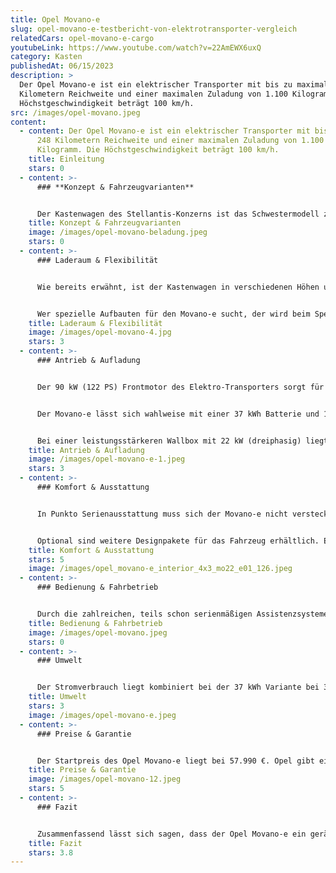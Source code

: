 ```yaml
---
title: Opel Movano-e
slug: opel-movano-e-testbericht-von-elektrotransporter-vergleich
relatedCars: opel-movano-e-cargo
youtubeLink: https://www.youtube.com/watch?v=22AmEWX6uxQ
category: Kasten
publishedAt: 06/15/2023
description: >
  Der Opel Movano-e ist ein elektrischer Transporter mit bis zu maximal 248
  Kilometern Reichweite und einer maximalen Zuladung von 1.100 Kilogramm. Die
  Höchstgeschwindigkeit beträgt 100 km/h.              
src: /images/opel-movano.jpeg
content:
  - content: Der Opel Movano-e ist ein elektrischer Transporter mit bis zu maximal
      248 Kilometern Reichweite und einer maximalen Zuladung von 1.100
      Kilogramm. Die Höchstgeschwindigkeit beträgt 100 km/h.
    title: Einleitung
    stars: 0
  - content: >-
      ### **Konzept & Fahrzeugvarianten**


      Der Kastenwagen des Stellantis-Konzerns ist das Schwestermodell zu den Fahrzeugen: Citroën Jumper, Peugeot Boxer und Fiat Ducato. Bislang basierte der Movano auf der Plattform des Renault Master. Der Kastenwagen ist in vier verschiedenen Längen und drei Höhen erhältlich. Die Fahrzeuglänge variiert hier von 4,96 m bis 6,36 m und die Höhe von 2,24 m bis 2,76 m. Außerdem lässt sich das Fahrzeug als 3,5 t oder 4,0 t Version konfigurieren. Die Fahrerkabine des Movano-e bietet zudem Platz für 3 Personen.
    title: Konzept & Fahrzeugvarianten
    image: /images/opel-movano-beladung.jpeg
    stars: 0
  - content: >-
      ### Laderaum & Flexibilität


      Wie bereits erwähnt, ist der Kastenwagen in verschiedenen Höhen und Längen erhältlich. Das Ladevolumen variiert je nach Variante zwischen 8 m3  (L1H1), 11,5 m3 (L2H2), 13 m3 (L3H2), 15 m3 (L4H2) und 17 m3 (L4H3). Mit einem maximalen Ladevolumen von 17,0 m3 Fassungsvermögen bietet der Transporter Platz für bis zu vier Europaletten. 


      Wer spezielle Aufbauten für den Movano-e sucht, der wird beim Spezialfahrzeugbauer I SEE Trucks fündig. Das Unternehmen I SEE bietet den e-Movano auch als Pritsche, Kipper, Koffer oder Doppelkabinen-Kipper an.
    title: Laderaum & Flexibilität
    image: /images/opel-movano-4.jpg
    stars: 3
  - content: >-
      ### Antrieb & Aufladung


      Der 90 kW (122 PS) Frontmotor des Elektro-Transporters sorgt für ein maximales Drehmoment von 260 Nm. Die Höchstgeschwindigkeit ist bei der 3,5 t Version auf 100 km/h begrenzt und bei der 4,0 t Version auf 90 km/h begrenzt. 


      Der Movano-e lässt sich wahlweise mit einer 37 kWh Batterie und 117 km Reichweite (WLTP) oder einer 75 kWh Batterie und 248 km Reichweite (WLTP) konfigurieren. Die Ladedauer beträgt beispielsweise bei einer 7,4 kW Typ-2-Wallbox (einphasig)  6 Stunden für den kleineren Akku und 12 Stunden für den größeren Akku.


      Bei einer leistungsstärkeren Wallbox mit 22 kW (dreiphasig) liegt die Ladedauer für den 37 kWh Akku bei 3 Stunden und  beim 75 kWh Akku bei 5 Stunden. Schnelladen über ein CCS dauert bei beiden Akkus etwa eine Stunde (0-80%).
    title: Antrieb & Aufladung
    image: /images/opel-movano-e-1.jpeg
    stars: 3
  - content: >-
      ### Komfort & Ausstattung


      In Punkto Serienausstattung muss sich der Movano-e nicht verstecken. So ist beispielsweise bereits ein Berganfahrassistent, ein Notbrems- und Spurassistent, ein Parkpilot & Einparkhilfe hinten, ein Multimedia Radio mit DAB+, Verzurrösen im Laderaum, ein ABS oder ein Elektronisches Stabilitätsprogramm (ESP) serienmäßig verbaut. 


      Optional sind weitere Designpakete für das Fahrzeug erhältlich. Ebenso lassen sich zusätzliche Sicherheits- und Assitenzsysteme wie beispielsweise eine Diebstahlwarnanlage oder ein Toter-Winkel-Warner hinzufügen. Auch ein Navigationssystem oder ein digitaler Fahrtenschreiber kann problemlos nachgerüstet werden.
    title: Komfort & Ausstattung
    stars: 5
    image: /images/opel_movano-e_interior_4x3_mo22_e01_126.jpeg
  - content: >-
      ### Bedienung & Fahrbetrieb


      Durch die zahlreichen, teils schon serienmäßigen Assistenzsysteme wird dem Fahrer oder der Fahrerin ein entspannteres Fahrerlebnis ermöglicht und gleichzeitig mehr Sicherheit im Straßenverkehr gewährleistet. Mit diesen Systemen wird beispielsweise das Einparken erleichtert, der Abstand zum vorausfahrenden Fahrzeug automatisch reguliert oder der Spurwechsel überwacht. Auch der elektrische Antrieb trägt zur angenehmen Fahrerfahrung bei, da er selbst bei voller Beladung ein zügiges Anfahren ermöglicht und durch seine Geräuscharmut für eine ruhige und entspannte Fahrt sorgt.
    title: Bedienung & Fahrbetrieb
    image: /images/opel-movano.jpeg
    stars: 0
  - content: >-
      ### Umwelt


      Der Stromverbrauch liegt kombiniert bei der 37 kWh Variante bei 31,62 kWh pro 100 Kilometer nach WLTP. Der größere 75 kWh ist mit 30,24 kWh/ 100 km etwas sparsamer.  Mit diesem vergleichsweise hohen Verbrauch kosten 100 km Fahrstrecke bei angenommenen 30 Cent pro Kilowattstunde zwischen 9,49 und 9,13 €.
    title: Umwelt
    stars: 3
    image: /images/opel-movano-e.jpeg
  - content: >-
      ### Preise & Garantie


      Der Startpreis des Opel Movano-e liegt bei 57.990 €. Opel gibt eine zweijährige Herstellergarantie auf Neuwagen. Dies entspricht der gesetzlich vorgeschriebenen Gewährleistungspflicht. Auf die Batterie bekommen Kundinnen und Kunden eine Garantie von 8 Jahren oder 160.000 km.
    title: Preise & Garantie
    image: /images/opel-movano-12.jpeg
    stars: 5
  - content: >-
      ### Fazit


      Zusammenfassend lässt sich sagen, dass der Opel Movano-e ein geräumiger Transporter mit diversen möglichen Anwendungsfeldern ist. Ob für Handwerker, Dienstleister, Lieferdienste oder Baufirmen - der Movano-e bietet ausreichend Platz, eine umfangreiche Serienausstattung und eine hohe Nutzlast, um alle Anforderungen zu erfüllen.
    title: Fazit
    stars: 3.8
---
```

